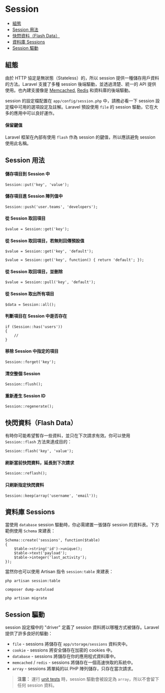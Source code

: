 # Session

- [組態](#configuration)
- [Session 用法](#session-usage)
- [快閃資料（Flash Data）](#flash-data)
- [資料庫 Sessions](#database-sessions)
- [Session 驅動](#session-drivers)

<a name="configuration"></a>
## 組態

由於 HTTP 協定是無狀態（Stateless）的，所以 session 提供一種儲存用戶資料的方法。Laravel 支援了多種 session 後端驅動，並透過清楚、統一的 API 提供使用。也內建支援像是 [Memcached](http://memcached.org), [Redis](http://redis.io) 和資料庫的後端驅動。

session 的設定檔配置在 `app/config/session.php` 中，請務必看一下 session 設定檔中可用的選項設定及註解。Laravel 預設使用 `file` 的 session 驅動，它在大多的應用中可以良好運作。

#### 保留鍵值

Laravel 框架在內部有使用 `flash` 作為 session 的鍵值，所以應該避免 session 使用此名稱。


<a name="session-usage"></a>
## Session 用法

#### 儲存項目到 Session 中

	Session::put('key', 'value');

#### 儲存項目進 Session 陣列值中

	Session::push('user.teams', 'developers');

#### 從 Session 取回項目

	$value = Session::get('key');

#### 從 Session 取回項目，若無則回傳預設值

	$value = Session::get('key', 'default');

	$value = Session::get('key', function() { return 'default'; });

#### 從 Session 取回項目，並刪除

	$value = Session::pull('key', 'default');

#### 從 Session 取出所有項目

	$data = Session::all();

#### 判斷項目在 Session 中是否存在

	if (Session::has('users'))
	{
		//
	}

#### 移除 Session 中指定的項目

	Session::forget('key');

#### 清空整個 Session

	Session::flush();

#### 重新產生 Session ID

	Session::regenerate();

<a name="flash-data"></a>
## 快閃資料（Flash Data）

有時你可能希望暫存一些資料，並只在下次請求有效。你可以使用 `Session::flash` 方法來達成目的：

	Session::flash('key', 'value');

#### 刷新當前快閃資料，延長到下次請求

	Session::reflash();

#### 只刷新指定快閃資料

	Session::keep(array('username', 'email'));

<a name="database-sessions"></a>
## 資料庫 Sessions

當使用 `database` session 驅動時，你必需建置一張儲存 session 的資料表。下方範例使用 `Schema` 來建表：

	Schema::create('sessions', function($table)
	{
		$table->string('id')->unique();
		$table->text('payload');
		$table->integer('last_activity');
	});

當然你也可以使用 Artisan 指令 `session:table` 來建表：

	php artisan session:table

	composer dump-autoload

	php artisan migrate

<a name="session-drivers"></a>
## Session 驅動

session 設定檔中的 "driver" 定義了 session 資料將以哪種方式被儲存。Laravel 提供了許多良好的驅動：

- `file` - sessions 將儲存在 `app/storage/sessions` 資料夾中。
- `cookie` - sessions 將安全儲存在加密的 cookies 中。
- `database` - sessions 將儲存在你的應用程式資料庫中。
- `memcached` / `redis` - sessions 將儲存在一個高速快取的系統中。
- `array` - sessions 將單純的以 PHP 陣列儲存，只存在當次請求。

> **注意：** 運行 [unit tests](/docs/testing) 時，session 驅動會被設定為 `array`，所以不會留下任何 session 資料。
